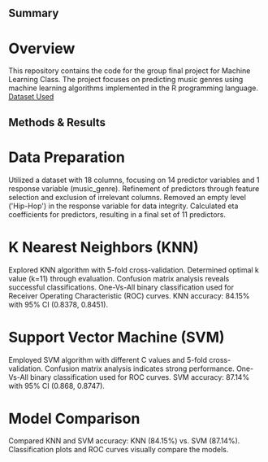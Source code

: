 ## Summary
# Overview
This repository contains the code for the group final project for Machine Learning Class. The project focuses on predicting music genres using machine learning algorithms implemented in the R programming language.
[Dataset Used](https://www.kaggle.com/datasets/vicsuperman/prediction-of-music-genre/)

## Methods & Results
# Data Preparation
Utilized a dataset with 18 columns, focusing on 14 predictor variables and 1 response variable (music_genre).
Refinement of predictors through feature selection and exclusion of irrelevant columns.
Removed an empty level ('Hip-Hop') in the response variable for data integrity.
Calculated eta coefficients for predictors, resulting in a final set of 11 predictors.

# K Nearest Neighbors (KNN)
Explored KNN algorithm with 5-fold cross-validation.
Determined optimal k value (k=11) through evaluation.
Confusion matrix analysis reveals successful classifications.
One-Vs-All binary classification used for Receiver Operating Characteristic (ROC) curves.
KNN accuracy: 84.15% with 95% CI (0.8378, 0.8451).

# Support Vector Machine (SVM)
Employed SVM algorithm with different C values and 5-fold cross-validation.
Confusion matrix analysis indicates strong performance.
One-Vs-All binary classification used for ROC curves.
SVM accuracy: 87.14% with 95% CI (0.868, 0.8747).

# Model Comparison
Compared KNN and SVM accuracy: KNN (84.15%) vs. SVM (87.14%).
Classification plots and ROC curves visually compare the models.

